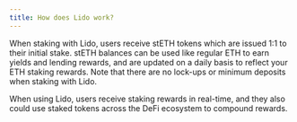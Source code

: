 ```yaml
---
title: How does Lido work?
---
```


When staking with Lido, users receive stETH tokens which are issued 1:1 to their initial stake. stETH balances can be used like regular ETH to earn yields and lending rewards, and are updated on a daily basis to reflect your ETH staking rewards. Note that there are no lock-ups or minimum deposits when staking with Lido.

When using Lido, users receive staking rewards in real-time, and they also could use staked tokens across the DeFi ecosystem to compound rewards.
